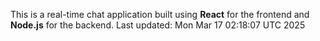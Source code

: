 This is a real-time chat application built using **React** for the frontend and **Node.js** for the backend.
Last updated: Mon Mar 17 02:18:07 UTC 2025
